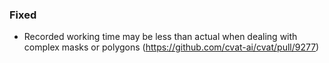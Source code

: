 ### Fixed

- Recorded working time may be less than actual when dealing with complex masks or polygons
  (<https://github.com/cvat-ai/cvat/pull/9277>)
